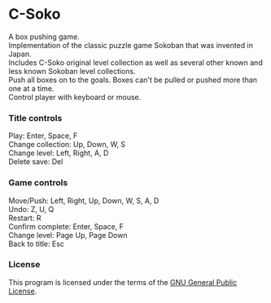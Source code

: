 # C-Soko
A box pushing game.  
Implementation of the classic puzzle game Sokoban that was invented in Japan.  
Includes C-Soko original level collection as well as several other known and less known Sokoban level collections.  
Push all boxes on to the goals. Boxes can't be pulled or pushed more than one at a time.  
Control player with keyboard or mouse.

### Title controls
Play:              Enter, Space, F  
Change collection: Up, Down, W, S  
Change level:      Left, Right, A, D  
Delete save:       Del

### Game controls
Move/Push:        Left, Right, Up, Down, W, S, A, D  
Undo:             Z, U, Q  
Restart:          R  
Confirm complete: Enter, Space, F  
Change level:     Page Up, Page Down  
Back to title:    Esc

### License
This program is licensed under the terms of the [GNU General Public License](http://www.gnu.org/licenses/gpl-3.0.txt).
